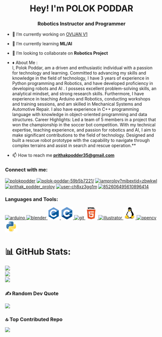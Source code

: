 <h1 align="center">Hey! I'm POLOK PODDAR</h1>
<h3 align="center">Robotics Instructor and Programmer</h3>



- 🔭 I’m currently working on [OVIJAN V1](https://www.facebook.com/100008640101397/videos/170004815872991/)

- 🌱 I’m currently learning **ML/AI**

- 👯 I’m looking to collaborate on **Robotics Project**

- ♦ About Me :<br>
I, Polok Poddar, am a driven and enthusiastic individual with a passion for technology and learning. Committed to advancing my skills and knowledge in the field of technology, I have 3 years of experience in Python programming and Robotics, and have developed proficiency in developing robots and AI . I possess excellent problem-solving skills, an analytical mindset, and strong research skills. Furthermore, I have experience in teaching Arduino and Robotics, conducting workshops and training sessions, and am skilled in Mechanical Systems and Automotive Repair. I also have experience in C++ programming language with knowledge in object-oriented programming and data structures. Career Highlights: Led a team of 5 members in a project that won the championship in the soccer bot competition. With my technical expertise, teaching experience, and passion for robotics and AI, I aim to make significant contributions to the field of technology. Designed and built a rescue robot prototype with the capability to navigate through complex terrains and assist in search and rescue operation.**

- 📫 How to reach me **prithakpodder35@gmail.com**

<h3 align="left">Connect with me:</h3>
<p align="left">
<a href="https://twitter.com/polokpodder" target="blank"><img align="center" src="https://raw.githubusercontent.com/rahuldkjain/github-profile-readme-generator/master/src/images/icons/Social/twitter.svg" alt="polokpodder" height="30" width="40" /></a>
<a href="https://linkedin.com/in/polok-poddar-59b5b7221/" target="blank"><img align="center" src="https://raw.githubusercontent.com/rahuldkjain/github-profile-readme-generator/master/src/images/icons/Social/linked-in-alt.svg" alt="polok-poddar-59b5b7221/" height="30" width="40" /></a>
<a href="https://fb.com/iamproloy?mibextid=zbwkwl" target="blank"><img align="center" src="https://raw.githubusercontent.com/rahuldkjain/github-profile-readme-generator/master/src/images/icons/Social/facebook.svg" alt="iamproloy?mibextid=zbwkwl" height="30" width="40" /></a>
<a href="https://instagram.com/prithak_podder_proloy" target="blank"><img align="center" src="https://raw.githubusercontent.com/rahuldkjain/github-profile-readme-generator/master/src/images/icons/Social/instagram.svg" alt="prithak_podder_proloy" height="30" width="40" /></a>
<a href="https://www.youtube.com/c/user-ch8xz3gg1m" target="blank"><img align="center" src="https://raw.githubusercontent.com/rahuldkjain/github-profile-readme-generator/master/src/images/icons/Social/youtube.svg" alt="user-ch8xz3gg1m" height="30" width="40" /></a>
<a href="https://discord.gg/852606495610896414" target="blank"><img align="center" src="https://raw.githubusercontent.com/rahuldkjain/github-profile-readme-generator/master/src/images/icons/Social/discord.svg" alt="852606495610896414" height="30" width="40" /></a>
</p>

<h3 align="left">Languages and Tools:</h3>
<p align="left"> <a href="https://www.arduino.cc/" target="_blank" rel="noreferrer"> <img src="https://cdn.worldvectorlogo.com/logos/arduino-1.svg" alt="arduino" width="40" height="40"/> </a> <a href="https://www.blender.org/" target="_blank" rel="noreferrer"> <img src="https://download.blender.org/branding/community/blender_community_badge_white.svg" alt="blender" width="40" height="40"/> </a> <a href="https://www.cprogramming.com/" target="_blank" rel="noreferrer"> <img src="https://raw.githubusercontent.com/devicons/devicon/master/icons/c/c-original.svg" alt="c" width="40" height="40"/> </a> <a href="https://www.w3schools.com/cpp/" target="_blank" rel="noreferrer"> <img src="https://raw.githubusercontent.com/devicons/devicon/master/icons/cplusplus/cplusplus-original.svg" alt="cplusplus" width="40" height="40"/> </a> <a href="https://git-scm.com/" target="_blank" rel="noreferrer"> <img src="https://www.vectorlogo.zone/logos/git-scm/git-scm-icon.svg" alt="git" width="40" height="40"/> </a> <a href="https://www.w3.org/html/" target="_blank" rel="noreferrer"> <img src="https://raw.githubusercontent.com/devicons/devicon/master/icons/html5/html5-original-wordmark.svg" alt="html5" width="40" height="40"/> </a> <a href="https://www.adobe.com/in/products/illustrator.html" target="_blank" rel="noreferrer"> <img src="https://www.vectorlogo.zone/logos/adobe_illustrator/adobe_illustrator-icon.svg" alt="illustrator" width="40" height="40"/> </a> <a href="https://www.linux.org/" target="_blank" rel="noreferrer"> <img src="https://raw.githubusercontent.com/devicons/devicon/master/icons/linux/linux-original.svg" alt="linux" width="40" height="40"/> </a> <a href="https://opencv.org/" target="_blank" rel="noreferrer"> <img src="https://www.vectorlogo.zone/logos/opencv/opencv-icon.svg" alt="opencv" width="40" height="40"/> </a> <a href="https://www.python.org" target="_blank" rel="noreferrer"> <img src="https://raw.githubusercontent.com/devicons/devicon/master/icons/python/python-original.svg" alt="python" width="40" height="40"/> </a> </p>

# 📊 GitHub Stats:
![](https://github-readme-stats.vercel.app/api?username=proloypoddar&theme=omni&hide_border=false&include_all_commits=true&count_private=true)<br/>
![](https://github-readme-streak-stats.herokuapp.com/?user=proloypoddar&theme=omni&hide_border=false)<br/>
![](https://github-readme-stats.vercel.app/api/top-langs/?username=proloypoddar&theme=omni&hide_border=false&include_all_commits=true&count_private=true&layout=compact)
<br>
### ✍️ Random Dev Quote
![](https://quotes-github-readme.vercel.app/api?type=horizontal&theme=radical)
<br>
### 🔝 Top Contributed Repo
![](https://github-contributor-stats.vercel.app/api?username=proloypoddar&limit=5&theme=monokai&combine_all_yearly_contributions=true)
